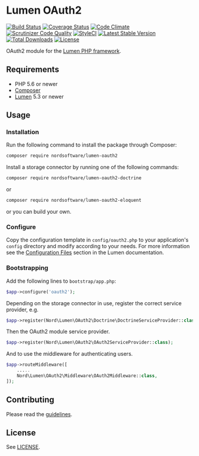 # Lumen OAuth2

[![Build Status](https://travis-ci.org/nordsoftware/lumen-oauth2.svg?branch=master)](https://travis-ci.org/nordsoftware/lumen-oauth2)
[![Coverage Status](https://coveralls.io/repos/github/nordsoftware/lumen-oauth2/badge.svg?branch=master)](https://coveralls.io/github/nordsoftware/lumen-oauth2?branch=master)
[![Code Climate](https://codeclimate.com/github/nordsoftware/lumen-oauth2/badges/gpa.svg)](https://codeclimate.com/github/nordsoftware/lumen-oauth2)
[![Scrutinizer Code Quality](https://scrutinizer-ci.com/g/nordsoftware/lumen-oauth2/badges/quality-score.png?b=master)](https://scrutinizer-ci.com/g/nordsoftware/lumen-oauth2/?branch=master)
[![StyleCI](https://styleci.io/repos/35571322/shield?style=flat)](https://styleci.io/repos/35571322)
[![Latest Stable Version](https://poser.pugx.org/nordsoftware/lumen-oauth2/version)](https://packagist.org/packages/nordsoftware/lumen-oauth2) 
[![Total Downloads](https://poser.pugx.org/nordsoftware/lumen-oauth2/downloads)](https://packagist.org/packages/nordsoftware/lumen-oauth2)
[![License](https://img.shields.io/badge/license-MIT-blue.svg)](LICENSE)

OAuth2 module for the [Lumen PHP framework](http://lumen.laravel.com/).

## Requirements

- PHP 5.6 or newer
- [Composer](http://getcomposer.org)
- [Lumen](https://lumen.laravel.com/) 5.3 or newer

## Usage

### Installation

Run the following command to install the package through Composer:

```sh
composer require nordsoftware/lumen-oauth2
```

Install a storage connector by running one of the following commands:

```sh
composer require nordsoftware/lumen-oauth2-doctrine
```

or

```sh
composer require nordsoftware/lumen-oauth2-eloquent
```

or you can build your own.

### Configure

Copy the configuration template in `config/oauth2.php` to your application's `config` directory and modify according to your needs.
For more information see the [Configuration Files](http://lumen.laravel.com/docs/configuration#configuration-files) section in the Lumen documentation.

### Bootstrapping

Add the following lines to ```bootstrap/app.php```:

```php
$app->configure('oauth2');
```

Depending on the storage connector in use, register the correct service provider, e.g.

```php
$app->register(Nord\Lumen\OAuth2\Doctrine\DoctrineServiceProvider::class);
```

Then the OAuth2 module service provider.

```php
$app->register(Nord\Lumen\OAuth2\OAuth2ServiceProvider::class);
```

And to use the middleware for authenticating users.

```php
$app->routeMiddleware([
	.....
	Nord\Lumen\OAuth2\Middleware\OAuth2Middleware::class,
]);
```

## Contributing

Please read the [guidelines](.github/CONTRIBUTING.md).

## License

See [LICENSE](LICENSE).
